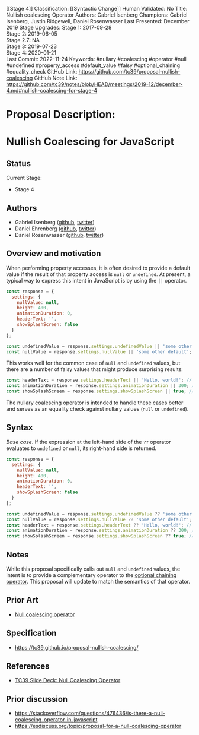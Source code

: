[[Stage 4]]
Classification: [[Syntactic Change]]
Human Validated: No
Title: Nullish coalescing Operator
Authors: Gabriel Isenberg
Champions: Gabriel Isenberg, Justin Ridgewell, Daniel Rosenwasser
Last Presented: December 2019
Stage Upgrades: 
Stage 1: 2017-09-28  
Stage 2: 2019-06-05  
Stage 2.7: NA  
Stage 3: 2019-07-23  
Stage 4: 2020-01-21  
Last Commit: 2022-11-24
Keywords: #nullary #coalescing #operator #null #undefined #property_access #default_value #falsy #optional_chaining #equality_check
GitHub Link: https://github.com/tc39/proposal-nullish-coalescing
GitHub Note Link: https://github.com/tc39/notes/blob/HEAD/meetings/2019-12/december-4.md#nullish-coalescing-for-stage-4

# Proposal Description:
# Nullish Coalescing for JavaScript

## Status
Current Stage:
* Stage 4

## Authors

* Gabriel Isenberg ([github](https://github.com/gisenberg), [twitter](https://twitter.com/the_gisenberg))
* Daniel Ehrenberg ([github](https://github.com/littledan), [twitter](https://twitter.com/littledan))
* Daniel Rosenwasser ([github](https://github.com/DanielRosenwasser), [twitter](https://twitter.com/drosenwasser))

## Overview and motivation
When performing property accesses, it is often desired to provide a default value if the result of that property access is `null` or `undefined`. At present, a typical way to express this intent in JavaScript is by using the `||` operator.

```javascript
const response = {
  settings: {
    nullValue: null,
    height: 400,
    animationDuration: 0,
    headerText: '',
    showSplashScreen: false
  }
};

const undefinedValue = response.settings.undefinedValue || 'some other default'; // result: 'some other default'
const nullValue = response.settings.nullValue || 'some other default'; // result: 'some other default'
```

This works well for the common case of `null` and `undefined` values, but there are a number of falsy values that might produce surprising results:

```javascript
const headerText = response.settings.headerText || 'Hello, world!'; // Potentially unintended. '' is falsy, result: 'Hello, world!'
const animationDuration = response.settings.animationDuration || 300; // Potentially unintended. 0 is falsy, result: 300
const showSplashScreen = response.settings.showSplashScreen || true; // Potentially unintended. false is falsy, result: true
```

The nullary coalescing operator is intended to handle these cases better and serves as an equality check against nullary values (`null` or `undefined`). 

## Syntax
*Base case*. If the expression at the left-hand side of the `??` operator evaluates to `undefined` or `null`, its right-hand side is returned.

```javascript
const response = {
  settings: {
    nullValue: null,
    height: 400,
    animationDuration: 0,
    headerText: '',
    showSplashScreen: false
  }
};

const undefinedValue = response.settings.undefinedValue ?? 'some other default'; // result: 'some other default'
const nullValue = response.settings.nullValue ?? 'some other default'; // result: 'some other default'
const headerText = response.settings.headerText ?? 'Hello, world!'; // result: ''
const animationDuration = response.settings.animationDuration ?? 300; // result: 0
const showSplashScreen = response.settings.showSplashScreen ?? true; // result: false
```

## Notes
While this proposal specifically calls out `null` and `undefined` values, the intent is to provide a complementary operator to the [optional chaining operator](https://github.com/TC39/proposal-optional-chaining). This proposal will update to match the semantics of that operator.

## Prior Art
* [Null coalescing operator](https://en.wikipedia.org/wiki/Null_coalescing_operator)

## Specification
* https://tc39.github.io/proposal-nullish-coalescing/

## References
* [TC39 Slide Deck: Null Coalescing Operator](https://docs.google.com/presentation/d/1m5nxTH8ifcmOlyaTmTuMAa1bawiGUyKJzQGlw-EVSKM/edit?usp=sharing)

## Prior discussion
* https://stackoverflow.com/questions/476436/is-there-a-null-coalescing-operator-in-javascript
* https://esdiscuss.org/topic/proposal-for-a-null-coalescing-operator
